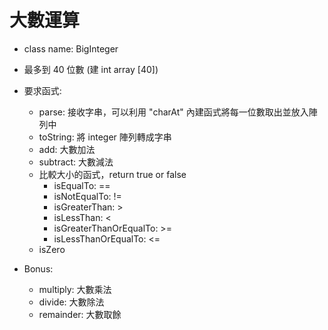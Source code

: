 # 大數運算

* class name: BigInteger
* 最多到 40 位數 (建 int array [40])
* 要求函式:
  + parse: 接收字串，可以利用 "charAt" 內建函式將每一位數取出並放入陣列中
  + toString: 將 integer 陣列轉成字串
  + add: 大數加法
  + subtract: 大數減法
  + 比較大小的函式，return true or false
    - isEqualTo: ==
    - isNotEqualTo: !=
    - isGreaterThan: >
    - isLessThan: <
    - isGreaterThanOrEqualTo: >=
    - isLessThanOrEqualTo: <=
  + isZero

* Bonus:
  + multiply: 大數乘法
  + divide: 大數除法
  + remainder: 大數取餘
